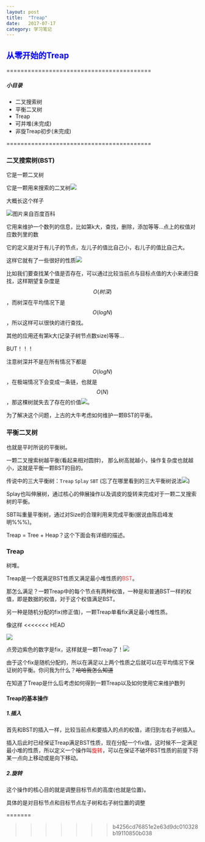 ```yaml
---
layout: post
title:  "Treap"
date:   2017-07-17
category: 学习笔记
---
```

## **<font color = "#0000FF">从零开始的Treap</font>**
=========================================
##### 小目录
+ 二叉搜索树
+ 平衡二叉树
+ Treap
+ 可并堆(未完成)
+ 非旋Treap初步(未完成)

=========================================

### 二叉搜索树(BST)
它是一颗二叉树

它是一颗用来搜索的二叉树![](https://gsp0.baidu.com/5aAHeD3nKhI2p27j8IqW0jdnxx1xbK/tb/editor/images/client/image_emoticon25.png)

大概长这个样子

![](https://gss2.bdstatic.com/9fo3dSag_xI4khGkpoWK1HF6hhy/baike/c0%3Dbaike80%2C5%2C5%2C80%2C26/sign=79dcefded70735fa85fd46ebff3864d6/8644ebf81a4c510f0b3dafdf6359252dd52aa57e.jpg)图片来自百度百科

它用来维护一个数列的信息，比如第k大，查找，删除，添加等等...点上的权值对应数列里的数

它的定义是对于有儿子的节点，左儿子的值比自己小，右儿子的值比自己大。

这样它就有了一些很好的性质![](https://imgsa.baidu.com/forum/w%3D580/sign=3c7e54f99f0a304e5222a0f2e1c9a7c3/054b0c338744ebf8db2d44c2d1f9d72a6159a79e.jpg)

比如我们要查找某个值是否存在，可以通过比较当前点与目标点值的大小来递归查找，这样期望复杂度是$$O(树深)$$，而树深在平均情况下是$$O(logN)$$，所以这样可以很快的进行查找。

其他的应用还有第k大(记录子树节点数size)等等...

BUT！！！

注意树深并不是在所有情况下都是$$O(logN)$$，在极端情况下会变成一条链，也就是$$O(N)$$，那这棵树就失去了存在的价值![](https://imgsa.baidu.com/forum/w%3D580/sign=c6c942e119dfa9ecfd2e561f52d1f754/a73c7f3e6709c93d44d52e0a973df8dcd00054d6.jpg)。

为了解决这个问题，上古的大牛考虑如何维护一颗BST的平衡。

### 平衡二叉树

也就是平时所说的平衡树。

一颗二叉搜索树越平衡(看起来相对圆胖)， 那么树高就越小，操作复杂度也就越小，这就是平衡一颗BST的目的。

传说中的三大平衡树：`Treap` `Splay` `SBT` (忘了在哪里看到的三大平衡树说法![](https://imgsa.baidu.com/forum/w%3D580/sign=ad95b52100fa513d51aa6cd60d6c554c/bf2bbaa1cd11728b7b0aacdfc0fcc3cec2fd2cd6.jpg))

Splay也叫伸展树，通过核心的伸展操作以及调皮的旋转来完成对于一颗二叉搜索树的平衡。

SBT叫重量平衡树，通过对Size的合理利用来完成平衡(据说由陈启峰发明%%%)。

Treap = Tree + Heap？这个下面会有详细的描述。

### Treap

树堆。

Treap是一个既满足BST性质又满足最小堆性质的<font color = "#FF3030">BST</font>。

那怎么满足？一颗Treap中的每个节点有两种权值，一种是和普通BST一样的权值，即是数据的权值，对于这个权值满足BST。

另一种是随机分配的fix(修正值)，一颗Treap单看fix满足最小堆性质。

像这样
<<<<<<< HEAD

![](http://imglf2.nosdn.127.net/img/L3owcXMvOE5FVmhVbDR6eWNiZXprR0RvUVorclpwRmpGUUdEMFp6amxKSVliWFh3YWM5VEtBPT0.png?imageView&thumbnail=500x0&quality=96&stripmeta=0&type=jpg)

点旁边紫色的数字是fix，这样就是一颗Treap了！![](https://imgsa.baidu.com/forum/w%3D580/sign=6739d9726481800a6ee58906813433d6/fe799822720e0cf361ab6e060246f21fbf09aa9e.jpg)

由于这个fix是随机分配的，所以在满足以上两个性质之后就可以在平均情况下保证树的平衡。你问我为什么？~~哈哈我怎么知道~~

在知道了Treap是什么后考虑如何得到一颗Treap以及如何使用它来维护数列

#### Treap的基本操作
##### 1.插入
首先和BST的插入一样，比较当前点和要插入的点的权值，递归到左右子树插入。

插入后此时已经保证Treap满足BST性质，现在分配一个fix值，这时候不一定满足最小堆的性质，所以定义一个操作叫<font color = "#FF0000">旋转</font>，可以在保证不破坏BST性质的前提下将某一点向上移动或是向下移动。

##### 2.旋转
这个操作的核心目的就是调整目标节点的高度(也就是位置)。

具体的是对目标节点和目标节点左子树和右子树位置的调整

=======
>>>>>>> b4256cd76851e2e63d9dc010328b19110850b038
